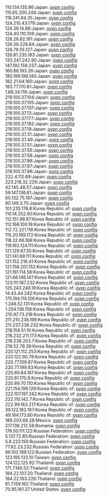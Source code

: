 110.134.135.86:Japan: [ovpn config](vpn/110_134_135_86.ovpn)  
115.65.200.248:Japan: [ovpn config](vpn/115_65_200_248.ovpn)  
119.241.84.35:Japan: [ovpn config](vpn/119_241_84_35.ovpn)  
124.210.43.179:Japan: [ovpn config](vpn/124_210_43_179.ovpn)  
124.36.14.88:Japan: [ovpn config](vpn/124_36_14_88.ovpn)  
124.40.110.108:Japan: [ovpn config](vpn/124_40_110_108.ovpn)  
126.26.82.191:Japan: [ovpn config](vpn/126_26_82_191.ovpn)  
126.39.228.84:Japan: [ovpn config](vpn/126_39_228_84.ovpn)  
126.79.55.127:Japan: [ovpn config](vpn/126_79_55_127.ovpn)  
126.81.235.183:Japan: [ovpn config](vpn/126_81_235_183.ovpn)  
133.247.242.90:Japan: [ovpn config](vpn/133_247_242_90.ovpn)  
147.192.159.237:Japan: [ovpn config](vpn/147_192_159_237.ovpn)  
160.86.193.26:Japan: [ovpn config](vpn/160_86_193_26.ovpn)  
180.199.198.140:Japan: [ovpn config](vpn/180_199_198_140.ovpn)  
182.21.64.160:Japan: [ovpn config](vpn/182_21_64_160.ovpn)  
183.77.170.61:Japan: [ovpn config](vpn/183_77_170_61.ovpn)  
1.66.34.119:Japan: [ovpn config](vpn/1_66_34_119.ovpn)  
219.100.37.104:Japan: [ovpn config](vpn/219_100_37_104.ovpn)  
219.100.37.105:Japan: [ovpn config](vpn/219_100_37_105.ovpn)  
219.100.37.107:Japan: [ovpn config](vpn/219_100_37_107.ovpn)  
219.100.37.13:Japan: [ovpn config](vpn/219_100_37_13.ovpn)  
219.100.37.177:Japan: [ovpn config](vpn/219_100_37_177.ovpn)  
219.100.37.182:Japan: [ovpn config](vpn/219_100_37_182.ovpn)  
219.100.37.19:Japan: [ovpn config](vpn/219_100_37_19.ovpn)  
219.100.37.31:Japan: [ovpn config](vpn/219_100_37_31.ovpn)  
219.100.37.49:Japan: [ovpn config](vpn/219_100_37_49.ovpn)  
219.100.37.51:Japan: [ovpn config](vpn/219_100_37_51.ovpn)  
219.100.37.55:Japan: [ovpn config](vpn/219_100_37_55.ovpn)  
219.100.37.58:Japan: [ovpn config](vpn/219_100_37_58.ovpn)  
219.100.37.86:Japan: [ovpn config](vpn/219_100_37_86.ovpn)  
219.100.37.87:Japan: [ovpn config](vpn/219_100_37_87.ovpn)  
219.100.37.96:Japan: [ovpn config](vpn/219_100_37_96.ovpn)  
222.4.112.69:Japan: [ovpn config](vpn/222_4_112_69.ovpn)  
223.218.32.229:Japan: [ovpn config](vpn/223_218_32_229.ovpn)  
42.145.48.57:Japan: [ovpn config](vpn/42_145_48_57.ovpn)  
59.147.136.61:Japan: [ovpn config](vpn/59_147_136_61.ovpn)  
60.132.75.197:Japan: [ovpn config](vpn/60_132_75_197.ovpn)  
90.149.3.70:Japan: [ovpn config](vpn/90_149_3_70.ovpn)  
101.235.178.8:Korea Republic of: [ovpn config](vpn/101_235_178_8.ovpn)  
110.14.252.60:Korea Republic of: [ovpn config](vpn/110_14_252_60.ovpn)  
112.151.99.87:Korea Republic of: [ovpn config](vpn/112_151_99_87.ovpn)  
112.166.100.18:Korea Republic of: [ovpn config](vpn/112_166_100_18.ovpn)  
112.72.221.118:Korea Republic of: [ovpn config](vpn/112_72_221_118.ovpn)  
115.20.169.172:Korea Republic of: [ovpn config](vpn/115_20_169_172.ovpn)  
118.32.66.168:Korea Republic of: [ovpn config](vpn/118_32_66_168.ovpn)  
119.192.124.111:Korea Republic of: [ovpn config](vpn/119_192_124_111.ovpn)  
121.129.87.35:Korea Republic of: [ovpn config](vpn/121_129_87_35.ovpn)  
121.141.69.111:Korea Republic of: [ovpn config](vpn/121_141_69_111.ovpn)  
121.152.216.41:Korea Republic of: [ovpn config](vpn/121_152_216_41.ovpn)  
121.158.201.152:Korea Republic of: [ovpn config](vpn/121_158_201_152.ovpn)  
121.181.114.58:Korea Republic of: [ovpn config](vpn/121_181_114_58.ovpn)  
121.66.146.147:Korea Republic of: [ovpn config](vpn/121_66_146_147.ovpn)  
123.111.187.232:Korea Republic of: [ovpn config](vpn/123_111_187_232.ovpn)  
125.243.248.19:Korea Republic of: [ovpn config](vpn/125_243_248_19.ovpn)  
14.43.44.242:Korea Republic of: [ovpn config](vpn/14_43_44_242.ovpn)  
175.194.115.126:Korea Republic of: [ovpn config](vpn/175_194_115_126.ovpn)  
1.248.52.131:Korea Republic of: [ovpn config](vpn/1_248_52_131.ovpn)  
1.254.136.158:Korea Republic of: [ovpn config](vpn/1_254_136_158.ovpn)  
210.97.73.218:Korea Republic of: [ovpn config](vpn/210_97_73_218.ovpn)  
211.210.236.199:Korea Republic of: [ovpn config](vpn/211_210_236_199.ovpn)  
211.237.238.232:Korea Republic of: [ovpn config](vpn/211_237_238_232.ovpn)  
218.158.51.10:Korea Republic of: [ovpn config](vpn/218_158_51_10.ovpn)  
218.232.211.173:Korea Republic of: [ovpn config](vpn/218_232_211_173.ovpn)  
218.238.203.7:Korea Republic of: [ovpn config](vpn/218_238_203_7.ovpn)  
218.52.76.39:Korea Republic of: [ovpn config](vpn/218_52_76_39.ovpn)  
220.121.112.253:Korea Republic of: [ovpn config](vpn/220_121_112_253.ovpn)  
220.122.90.79:Korea Republic of: [ovpn config](vpn/220_122_90_79.ovpn)  
220.77.109.87:Korea Republic of: [ovpn config](vpn/220_77_109_87.ovpn)  
220.77.199.83:Korea Republic of: [ovpn config](vpn/220_77_199_83.ovpn)  
220.80.64.187:Korea Republic of: [ovpn config](vpn/220_80_64_187.ovpn)  
220.81.170.8:Korea Republic of: [ovpn config](vpn/220_81_170_8.ovpn)  
220.89.70.110:Korea Republic of: [ovpn config](vpn/220_89_70_110.ovpn)  
221.154.199.129:Korea Republic of: [ovpn config](vpn/221_154_199_129.ovpn)  
222.107.197.242:Korea Republic of: [ovpn config](vpn/222_107_197_242.ovpn)  
222.110.142.7:Korea Republic of: [ovpn config](vpn/222_110_142_7.ovpn)  
222.99.163.217:Korea Republic of: [ovpn config](vpn/222_99_163_217.ovpn)  
39.122.182.187:Korea Republic of: [ovpn config](vpn/39_122_182_187.ovpn)  
49.164.173.80:Korea Republic of: [ovpn config](vpn/49_164_173_80.ovpn)  
189.203.69.28:Mexico: [ovpn config](vpn/189_203_69_28.ovpn)  
217.138.212.58:Romania: [ovpn config](vpn/217_138_212_58.ovpn)  
176.50.111.122:Russian Federation: [ovpn config](vpn/176_50_111_122.ovpn)  
5.137.72.85:Russian Federation: [ovpn config](vpn/5_137_72_85.ovpn)  
5.8.223.150:Russian Federation: [ovpn config](vpn/5_8_223_150.ovpn)  
77.82.23.232:Russian Federation: [ovpn config](vpn/77_82_23_232.ovpn)  
86.102.189.122:Russian Federation: [ovpn config](vpn/86_102_189_122.ovpn)  
123.195.133.10:Taiwan: [ovpn config](vpn/123_195_133_10.ovpn)  
124.122.125.92:Thailand: [ovpn config](vpn/124_122_125_92.ovpn)  
171.7.140.52:Thailand: [ovpn config](vpn/171_7_140_52.ovpn)  
184.22.107.20:Thailand: [ovpn config](vpn/184_22_107_20.ovpn)  
184.22.163.226:Thailand: [ovpn config](vpn/184_22_163_226.ovpn)  
61.7.159.162:Thailand: [ovpn config](vpn/61_7_159_162.ovpn)  
70.95.161.37:United States: [ovpn config](vpn/70_95_161_37.ovpn)  
